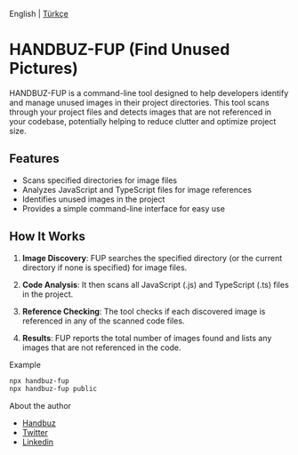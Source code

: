 English | [Türkçe](./README.tr.md)

# HANDBUZ-FUP (Find Unused Pictures)

HANDBUZ-FUP is a command-line tool designed to help developers identify and manage unused images in their project directories. This tool scans through your project files and detects images that are not referenced in your codebase, potentially helping to reduce clutter and optimize project size.

## Features

- Scans specified directories for image files
- Analyzes JavaScript and TypeScript files for image references
- Identifies unused images in the project
- Provides a simple command-line interface for easy use

## How It Works

1. **Image Discovery**: FUP searches the specified directory (or the current directory if none is specified) for image files.

2. **Code Analysis**: It then scans all JavaScript (.js) and TypeScript (.ts) files in the project.

3. **Reference Checking**: The tool checks if each discovered image is referenced in any of the scanned code files.

4. **Results**: FUP reports the total number of images found and lists any images that are not referenced in the code.


Example
```bash
npx handbuz-fup
npx handbuz-fup public
```

About the author
- [Handbuz](https://github.com/yasinelbuz)
- [Twitter](https://twitter.com/yasinelbuz)
- [Linkedin](https://www.linkedin.com/in/yasinelbuz/)




